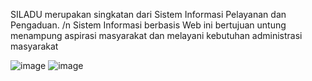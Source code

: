 SILADU merupakan singkatan dari Sistem Informasi Pelayanan dan Pengaduan. /n
Sistem Informasi berbasis Web ini bertujuan untung menampung aspirasi masyarakat dan melayani kebutuhan administrasi masyarakat

![image](https://user-images.githubusercontent.com/70934025/205260953-94d58328-f0be-4182-94ce-aa643cf335dd.png)
![image](https://user-images.githubusercontent.com/70934025/205260963-b27fbee9-d13a-4b5b-b14b-59f909b3ef76.png)

